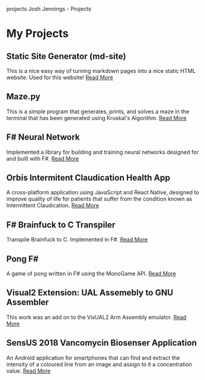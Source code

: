 projects
Josh Jennings - Projects
<start page>

# My Projects

## Static Site Generator (md-site)

This is a nice easy way of turning markdown pages into a nice static HTML website. Used for this website! [Read More](https://github.com/joshjennings98/md-site)

## Maze.py

This is a simple program that generates, prints, and solves a maze in the terminal that has been generated using Kruskal's Algorithm. [Read More](https://github.com/joshjennings98/maze-py)

## F# Neural Network

Implemented a library for building and training neural networks designed for and built with F#. [Read More](https://github.com/joshjennings98/fsharp-neural-network)

## Orbis Intermitent Claudication Health App

A cross-platform application using JavaScript and React Native, designed to improve quality of life for patients that suffer from the condition known as Intermittent Claudication. [Read More](https://github.com/rahulberry/HealthApp)

## F# Brainfuck to C Transpiler

Transpile Brainfuck to C. Implemented in F#. [Read More](https://github.com/joshjennings98/fsharp-brainfuck-to-c)

## Pong F#

A game of pong written in F# using the MonoGame API. [Read More](https://github.com/joshjennings98/pong-fsharp)

## Visual2 Extension: UAL Assemebly to GNU Assembler

This work was an add on to the VisUAL2 Arm Assembly emulator. [Read More](https://github.com/joshjennings98/team6-hlp-final)

## SensUS 2018 Vancomycin Biosenser Application

An Android application for smartphones that can find and extract the intensity of a coloured line from an image and assign to it a concentration value. [Read More](https://github.com/joshjennings98/SensUs2018)

<br>
<br>
<br>
